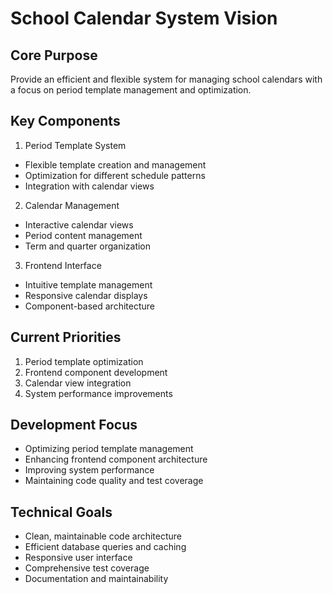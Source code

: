 # School Calendar System Vision

## Core Purpose
Provide an efficient and flexible system for managing school calendars with a focus on period template management and optimization.

## Key Components
1. Period Template System
- Flexible template creation and management
- Optimization for different schedule patterns
- Integration with calendar views

2. Calendar Management
- Interactive calendar views
- Period content management
- Term and quarter organization

3. Frontend Interface
- Intuitive template management
- Responsive calendar displays
- Component-based architecture

## Current Priorities
1. Period template optimization
2. Frontend component development
3. Calendar view integration
4. System performance improvements

## Development Focus
- Optimizing period template management
- Enhancing frontend component architecture
- Improving system performance
- Maintaining code quality and test coverage

## Technical Goals
- Clean, maintainable code architecture
- Efficient database queries and caching
- Responsive user interface
- Comprehensive test coverage
- Documentation and maintainability
